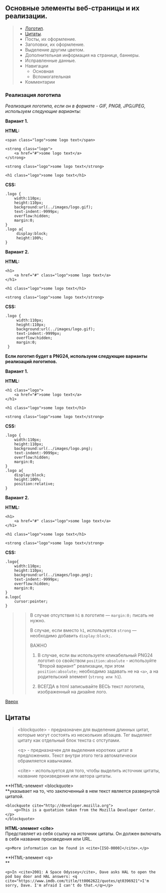 ## Основные элементы веб-страницы и их реализации.

> * [Логотип](#реализация-логотипа).
> * [Цитаты](#цитаты).
> * Посты, их оформление.
> * Заголовки, их оформление.
> * Выделение другим цветом.
> * Дополнительная информация на странице, баннеры.
> * Исправленные данные.
> * Навигации
>   * Основная
>   * Вспомогательная
> * Комментарии

### Реализация логотипа

_Реализация логотипа, если он в формате - GIF, PNG8, JPG/JPEG, используем следующие варианты:_

**Вариант 1.**

**HTML:**

```
<span class="logo">some logo text</span>

<strong class="logo">
    <a href="#">some logo text</a>
</strong>

<strong class="logo">some logo text</strong>

<h1 class="logo">some logo text</h1>
```

**CSS:**

```
.logo {
    width:110px;
    height:110px;
    background:url(../images/logo.gif);
    text-indent:-9999px;
    overflow:hidden;
    margin:0;
}
.logo a{
     display:block;
     height:100%;
}
```

**Вариант 2.**

**HTML:**

```
<h1>
    <a href="#" class="logo">some logo text</a>
</h1>

<h1 class="logo">some logo text</h1>

<strong class="logo">some logo text</strong>
```

**CSS:**

```
.logo {
     width:110px;
     height:110px;
     background:url(../images/logo.gif);
     text-indent:-9999px;
     overflow:hidden;
     margin:0;
 }
```

**Если логотип будет в PNG24, используем следующие варианты реализаций логотипов.**

**Вариант 1.**

**HTML:**

```
<h1 class="logo">
    <a href="#">some logo text</a>
</h1>

<h1 class="logo">some logo text</h1>

<strong class="logo">some logo text</strong>
```

**CSS:**

```
.logo {
    width:110px;
    height:110px;
    background:url(../images/logo.png);
    text-indent:-9999px;
    overflow:hidden;
    margin:0;
}
.logo a{
    display:block;
    height:100%;
    position:relative;
}
```

**Вариант 2.**

**HTML:**

```
<h1>
    <a href="#" class="logo">some logo text</a>
</h1>

<h1 class="logo">some logo text</h1>

<strong class="logo">some logo text</strong>
```

**CSS:**

```
.logo{
    width:110px;
    height:110px;
    background:url(../images/logo.png);
    text-indent:-9999px;
    overflow:hidden;
    margin:0;
}
a.logo{
    cursor:pointer;
}
```

> > В случае отсутствия `h1` в логотипе — `margin:0;` писать не нужно.
> >
> > В случае, если вместо `h1`, используется `strong` — необходимо добавить `display:block;`.
> >
> > ВАЖНО
> >
> > 1. В случае, если вы используете кликабельный PNG24 логотип со свойством `position:absolute` - используйте "Второй вариант" реализации, при этом `position:absolute;` необходимо задавать не на `<a>`, а на родительский элемент \(`strong или h1`\).
> >
> > 2. ВСЕГДА в html записывайте ВЕСЬ текст логотипа, изображенный на дизайне лого.

[Вверх](#основные-элементы-веб-страницы-и-их-реализации)

## Цитаты

> &lt;blockquote&gt;  -  предназначен для выделения длинных цитат, которые могут состоять из нескольких абзацев. Тег выделяет цитату как отдельный блок текста с отступами.
>
> &lt;q&gt;  -  предназначен для выделения коротких цитат в предложениях. Текст внутри этого тега автоматически обрамляется кавычками.
>
> &lt;cite&gt;  -   используется для того, чтобы выделить источник цитаты, название произведения или автора цитаты.

**HTML-элемент &lt;blockquote&gt;      
**указывает на то, что заключенный в нем текст является развернутой цитатой.

```
<blockquote cite="http://developer.mozilla.org">
    <p>This is a quotation taken from the Mozilla Developer Center.</p>
</blockquote>
```

**HTML-элемент &lt;cite&gt;**  
Представляет из себя ссылку на источник цитаты. Он должен включать в себя название произведения или URL.

```
<p>More information can be found in <cite>[ISO-0000]</cite>.</p>
```

**HTML-элемент &lt;q&gt;  
**

```
<p>In <cite>2001: A Space Odyssey</cite>, Dave asks HAL to open the pod bay door and HAL answers: <q cite="https://www.imdb.com/title/tt0062622/quotes/qt0396921">I'm sorry, Dave. I'm afraid I can't do that.</q></p>
```



